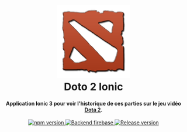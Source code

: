 <h1 align="center">
  <br>
  <a href="#"><img src="https://github.com/Ankirama/doto_ionic/blob/master/img/dota2-logo.png" alt="Doto Ionic logo" width="200"></a>
  <br>
  Doto 2 Ionic
  <br>
</h1>

<h4 align="center">Application <strong>Ionic 3</strong> pour voir l'historique de ces parties sur le jeu vidéo <a href="http://www.dota2.com/play/">Dota 2</a>.</h4>

<p align="center">
  <a href="https://badge.fury.io/js/ionic">
    <img src="https://badge.fury.io/js/ionic.svg" alt="npm version" height="18">
  </a>
  <a href="https://doto-ionic.firebaseio.com/">
    <img src="https://img.shields.io/badge/backend-firebase-blue.svg" alt="Backend firebase" height="18">
  </a>
  <a href="#">
    <img src="https://img.shields.io/badge/release-1.0-brightgreen.svg" alt="Release version" height="18">
  </a>
</p>
